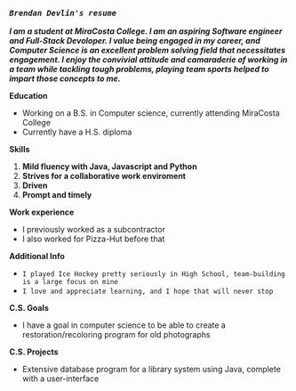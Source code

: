 ### **_`Brendan Devlin's resume`_**


  **_I am a student at MiraCosta College. I am an aspiring Software engineer and Full-Stack Devoloper. I value being engaged in my career, and Computer Science is an excellent problem solving field that necessitates engagement. I enjoy the convivial attitude and camaraderie of working in a team while tackling tough problems, playing team sports helped to impart those concepts to me._**


**Education**
- Working on a B.S. in Computer science, currently attending MiraCosta College
- Currently have a H.S. diploma

**Skills**
1. **Mild fluency with Java, Javascript and Python**
2. **Strives for a collaborative work enviroment**
3. **Driven**
4. **Prompt and timely**

**Work experience**
- I previously worked as a subcontractor
- I also worked for Pizza-Hut before that

**Additional Info**
- `I played Ice Hockey pretty seriously in High School, team-building is a large focus on mine`
- `I love and appreciate learning, and I hope that will never stop`

**C.S. Goals**
- I have a goal in computer science to be able to create a restoration/recoloring program for old photographs

**C.S. Projects**
- Extensive database program for a library system using Java, complete with a user-interface 
